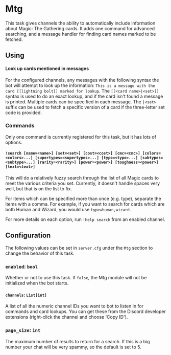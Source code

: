 Mtg
===

This task gives channels the ability to automatically include information about Magic: The Gathering cards. It adds one command for advanced searching, and a message handler for finding card names marked to be fetched.

Using
-----

#### Look up cards mentioned in messages

For the configured channels, any messages with the following syntax the bot will attempt to look up the information: `This is a message with the card [[lightning bolt]] marked for lookup`. The `[[<card name>|<set>]]` syntax is used to do an exact lookup, and if the card isn't found a message is printed. Multiple cards can be specified in each message. The `|<set>` suffix can be used to fetch a specific version of a card if the three-letter set code is provided.

### Commands

Only one command is currently registered for this task, but it has lots of options.

#### `!search [name=<name>] [set=<set>] [cost=<cost>] [cmc=<cmc>] [colors=<colors>...] [supertypes=<supertypes>...] [type=<type>...] [subtypes=<subtype>...] [rarity=<rarity>] [power=<power>] [toughness=<power>] [text=<text>]`

This will do a relatively fuzzy search through the list of all Magic cards to meet the various criteria you set. Currently, it doesn't handle spaces very well, but that is on the list to fix.

For items which can be specified more than once (e.g. type), separate the items with a comma. For example, if you want to search for cards which are both Human and Wizard, you would use `type=human,wizard`.

For more details on each option, run `!help search` from an enabled channel.

Configuration
-------------

The following values can be set in `server.cfg` under the `Mtg` section to change the behavior of this task.

### `enabled`: `bool`

Whether or not to use this task. If `false`, the Mtg module will not be initialized when the bot starts.

#### `channels`: `List[int]`

A list of all the numeric channel IDs you want to bot to listen in for commands and card lookups. You can get these from the Discord developer extensions (right-click the channel and choose 'Copy ID').

### `page_size`: `int`

The maximum number of results to return for a search. If this is a big number your chat will be very spammy, so the default is set to 5.
